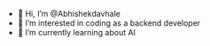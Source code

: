 - 👋 Hi, I’m @Abhishekdavhale
- 👀 I’m interested in coding as a backend developer
- 🌱 I’m currently learning about AI

<!---
Abhishekdavhale/Abhishekdavhale is a ✨ special ✨ repository because its `README.md` (this file) appears on your GitHub profile.
You can click the Preview link to take a look at your changes.
--->
